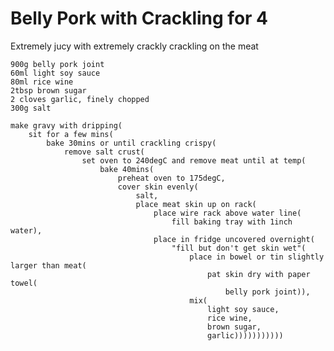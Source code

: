Belly Pork with Crackling for 4
===============================

Extremely jucy with extremely crackly crackling on the meat

    900g belly pork joint
    60ml light soy sauce
    80ml rice wine
    2tbsp brown sugar
    2 cloves garlic, finely chopped
    300g salt

    make gravy with dripping(
        sit for a few mins(
            bake 30mins or until crackling crispy(
                remove salt crust(
                    set oven to 240degC and remove meat until at temp(
                        bake 40mins(
                            preheat oven to 175degC,
                            cover skin evenly(
                                salt,
                                place meat skin up on rack(
                                    place wire rack above water line(
                                        fill baking tray with 1inch water),
                                    place in fridge uncovered overnight(
                                        "fill but don't get skin wet"(
                                            place in bowel or tin slightly larger than meat(
                                                pat skin dry with paper towel(
                                                    belly pork joint)),
                                            mix(
                                                light soy sauce,
                                                rice wine,
                                                brown sugar,
                                                garlic)))))))))))
